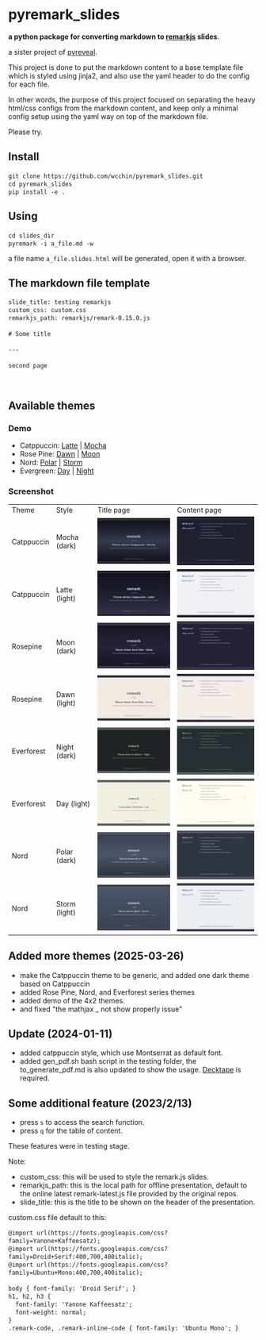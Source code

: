 
# pyremark_slides
**a python package for converting markdown to [remarkjs](https://github.com/gnab/remark) slides**.

a sister project of <a href="https://github.com/wcchin/pyreveal" target="_blank">pyreveal</a>. 

This project is done to put the markdown content to a base template file which is styled using jinja2, and also use the yaml header to do the config for each file. 

In other words, the purpose of this project focused on separating the heavy html/css configs from the markdown content, and keep only a minimal config setup using the yaml way on top of the markdown file. 

Please try.


## Install

    git clone https://github.com/wcchin/pyremark_slides.git
    cd pyremark_slides
    pip install -e .


## Using

    cd slides_dir
    pyremark -i a_file.md -w

a file name `a_file.slides.html` will be generated, open it with a browser.


## The markdown file template


    slide_title: testing remarkjs
    custom_css: custom.css
    remarkjs_path: remarkjs/remark-0.15.0.js
    
    # Some title
    
    ---
    
    second page


​    
## Available themes
### Demo
- Catppuccin: [Latte](testing/demo_0-Catppuccin_latte.slides.html) | [Mocha](testing/demo_1-Catppuccin_mocha.slides.html)
- Rose Pine: [Dawn](testing/demo_2-RosePine-dawn.slides.html) | [Moon](testing/demo_3-RosePine-moon.slides.html)
- Nord: [Polar](testing/demo_4-Nord-polar.slides.html) | [Storm](testing/demo_5-Nord-storm.slides.html)
- Evergreen: [Day](testing/demo_6-Everforest-day.slides.html) | [Night](testing/demo_7-Everforest-night.slides.html)

### Screenshot

<table>
    <tr>
        <td>Theme</td>
        <td>Style</td>
        <td>Title page</td>
        <td>Content page</td>
    </tr>
    <tr>
        <td>Catppuccin</td>
        <td>Mocha  (dark)</td>
        <td><a href="theme_demo/demo-Catppuccin-Mocha-title.png"><img src="theme_demo/demo-Catppuccin-Mocha-title.tb.png" alt="Catppuccin - Mocha - title" style="max-width: 100%;"></a></td>
        <td><a href="theme_demo/demo-Catppuccin-Mocha-content.png"><img src="theme_demo/demo-Catppuccin-Mocha-content.tb.png" alt="Catppuccin - Mocha - content" style="max-width: 100%;"></a></td>
    </tr>
    <tr>
        <td>Catppuccin</td>
        <td>Latte  (light)</td>
        <td><a href="theme_demo/demo-Catppuccin-Latte-title.png"><img src="theme_demo/demo-Catppuccin-Latte-title.tb.png" alt="Catppuccin - Latte - title" style="max-width: 100%;"></a></td>
        <td><a href="theme_demo/demo-Catppuccin-Latte-content.png"><img src="theme_demo/demo-Catppuccin-Latte-content.tb.png" alt="Catppuccin - Latte - content" style="max-width: 100%;"></a></td>
    </tr>
    <tr>
        <td>Rosepine</td>
        <td>Moon (dark)</td>
        <td><a href="theme_demo/demo-Rosepine-Moon-title.png"><img src="theme_demo/demo-Rosepine-Moon-title.tb.png" alt="Rosepine - Moon - title" style="max-width: 100%;"></a></td>
        <td><a href="theme_demo/demo-Rosepine-Moon-content.png"><img src="theme_demo/demo-Rosepine-Moon-content.tb.png" alt="Rosepine - Moon - content" style="max-width: 100%;"></a></td>
    </tr>
    <tr>
        <td>Rosepine</td>
        <td>Dawn (light)</td>
        <td><a href="theme_demo/demo-Rosepine-Dawn-title.png"><img src="theme_demo/demo-Rosepine-Dawn-title.tb.png" alt="Rosepine - Dawn - title" style="max-width: 100%;"></a></td>
        <td><a href="theme_demo/demo-Rosepine-Dawn-content.png"><img src="theme_demo/demo-Rosepine-Dawn-content.tb.png" alt="Rosepine - Dawn - content" style="max-width: 100%;"></a></td>
    </tr>
    <tr>
        <td>Everforest</td>
        <td>Night (dark)</td>
        <td><a href="theme_demo/demo-Everforest-Night-title.png"><img src="theme_demo/demo-Everforest-Night-title.tb.png" alt="Everforest - Night - title" style="max-width: 100%;"></a></td>
        <td><a href="theme_demo/demo-Everforest-Night-content.png"><img src="theme_demo/demo-Everforest-Night-content.tb.png" alt="Everforest - Night - content" style="max-width: 100%;"></a></td>
    </tr>
    <tr>
        <td>Everforest</td>
        <td>Day (light)</td>
        <td><a href="theme_demo/demo-Everforest-Day-title.png"><img src="theme_demo/demo-Everforest-Day-title.tb.png" alt="Everforest - Day - title" style="max-width: 100%;"></a></td>
        <td><a href="theme_demo/demo-Everforest-Day-content.png"><img src="theme_demo/demo-Everforest-Day-content.tb.png" alt="Everforest - Day - content" style="max-width: 100%;"></a></td>
    </tr>
    <tr>
        <td>Nord</td>
        <td>Polar (dark)</td>
        <td><a href="theme_demo/demo-Nord-Polar-title.png"><img src="theme_demo/demo-Nord-Polar-title.tb.png" alt="Nord - Polar - title" style="max-width: 100%;"></a></td>
        <td><a href="theme_demo/demo-Nord-Polar-content.png"><img src="theme_demo/demo-Nord-Polar-content.tb.png" alt="Nord - Polar - content" style="max-width: 100%;"></a></td>
    </tr>
    <tr>
        <td>Nord</td>
        <td>Storm (light)</td>
        <td><a href="theme_demo/demo-Nord-Storm-title.png"><img src="theme_demo/demo-Nord-Storm-title.tb.png" alt="Nord - Storm - title" style="max-width: 100%;"></a></td>
        <td><a href="theme_demo/demo-Nord-Storm-content.png"><img src="theme_demo/demo-Nord-Storm-content.tb.png" alt="Nord - Storm - content" style="max-width: 100%;"></a></td>
    </tr>
</table>




## Added more themes (2025-03-26)
- make the Catppuccin theme to be generic, and added one dark theme based on Catppuccin
- added Rose Pine, Nord, and Everforest series themes
- added demo of the 4x2 themes.
- and fixed "the mathjax \_ not show properly issue"

## Update (2024-01-11)

- added catppuccin style, which use Montserrat as default font. 
- added gen_pdf.sh bash script in the testing folder, the to_generate_pdf.md is also updated to show the usage. [Decktape](https://github.com/astefanutti/decktape) is required. 


## Some additional feature (2023/2/13)

- press `s` to access the search function. 
- press `q` for the table of content.  

These features were in testing stage. 

Note:

- custom_css: this will be used to style the remark.js slides. 
- remarkjs_path: this is the local path for offline presentation, default to the online latest remark-latest.js file provided by the original repos. 
- slide_title: this is the title to be shown on the header of the presentation. 


custom.css file default to this:

    @import url(https://fonts.googleapis.com/css?family=Yanone+Kaffeesatz);
    @import url(https://fonts.googleapis.com/css?family=Droid+Serif:400,700,400italic);
    @import url(https://fonts.googleapis.com/css?family=Ubuntu+Mono:400,700,400italic);
    
    body { font-family: 'Droid Serif'; }
    h1, h2, h3 {
      font-family: 'Yanone Kaffeesatz';
      font-weight: normal;
    }
    .remark-code, .remark-inline-code { font-family: 'Ubuntu Mono'; }

